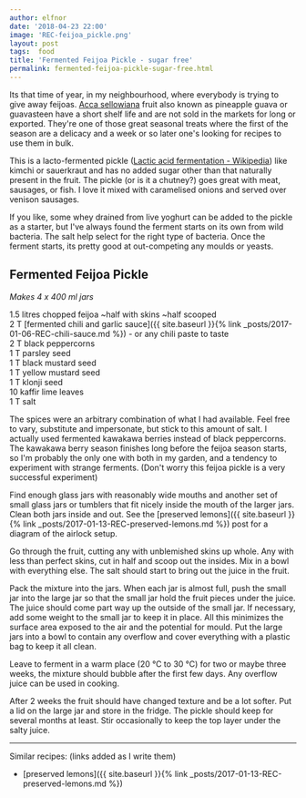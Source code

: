 ```yaml
---
author: elfnor
date: '2018-04-23 22:00'
image: 'REC-feijoa_pickle.png'
layout: post
tags:  food
title: 'Fermented Feijoa Pickle - sugar free'
permalink: fermented-feijoa-pickle-sugar-free.html
---
```


Its that time of year, in my neighbourhood, where everybody is trying to give away feijoas. [Acca sellowiana](https://en.wikipedia.org/wiki/Acca_sellowiana) fruit also known as pineapple guava or guavasteen have a short shelf life and are not sold in the markets for long or exported. They\'re one of those great seasonal treats where the first of the season are a delicacy and a week or so later one\'s looking for recipes to use them in bulk.

This is a lacto-fermented pickle ([Lactic acid fermentation - Wikipedia](https://en.wikipedia.org/wiki/Lactic_acid_fermentation)) like kimchi or sauerkraut and has no added sugar other than that naturally present in the fruit. The pickle (or is it a chutney?) goes great with meat, sausages, or fish. I love it mixed with caramelised onions and served over venison sausages.

If you like, some whey drained from live yoghurt can be added to the pickle as a starter, but I\'ve always found the ferment starts on its own from wild bacteria. The salt help select for the right type of bacteria. Once the ferment starts, its pretty good at out-competing any moulds or yeasts.

## Fermented Feijoa Pickle

*Makes 4 x 400 ml jars*

1.5 litres chopped feijoa ~half with skins ~half scooped  
2 T [fermented chili and garlic sauce]({{ site.baseurl }}{% link _posts/2017-01-06-REC-chili-sauce.md %}) - or any chili paste to taste  
2 T black peppercorns  
1 T parsley seed  
1 T black mustard seed  
1 T yellow mustard seed  
1 T klonji seed  
10 kaffir lime leaves  
1 T salt

The spices were an arbitrary combination of what I had available. Feel free to vary, substitute and impersonate, but stick to this amount of salt. I actually used fermented kawakawa berries instead of black peppercorns. The kawakawa berry season finishes long before the feijoa season starts, so I\'m probably the only one with both in my garden, and a tendency to experiment with strange ferments. (Don\'t worry this feijoa pickle is a very successful experiment)

Find enough glass jars with reasonably wide mouths and another set of small glass jars or tumblers that fit nicely inside the mouth of the larger jars. Clean both jars inside and out. See the [preserved lemons]({{ site.baseurl }}{% link _posts/2017-01-13-REC-preserved-lemons.md %}) post for a diagram of the airlock setup.

Go through the fruit, cutting any with unblemished skins up whole. Any with less than perfect skins, cut in half and scoop out the insides. Mix in a bowl with everything else. The salt should start to bring out the juice in the fruit.

Pack the mixture into the jars. When each jar is almost full, push the small jar into the large jar so that the small jar hold the fruit pieces under the juice. The juice should come part way up the outside of the small jar. If necessary, add some weight to the small jar to keep it in place. All this minimizes the surface area exposed to the air and the potential for mould. Put the large jars into a bowl to contain any overflow and cover everything with a plastic bag to keep it all clean.

Leave to ferment in a warm place (20 °C to 30 °C) for two or maybe three weeks, the mixture should bubble after the first few days. Any overflow juice can be used in cooking.

After 2 weeks the fruit should have changed texture and be a lot softer. Put a lid on the large jar and store in the fridge. The pickle should keep for several months at least. Stir occasionally to keep the top layer under the salty juice.

------------------------------------------------------------------------

Similar recipes: (links added as I write them)

-   [preserved lemons]({{ site.baseurl }}{% link _posts/2017-01-13-REC-preserved-lemons.md %})

